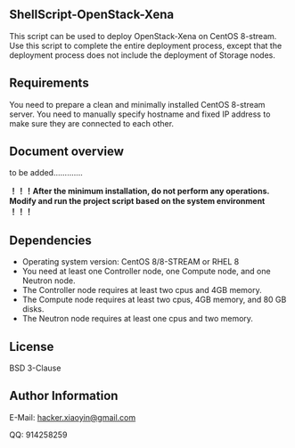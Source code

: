 ## ShellScript-OpenStack-Xena

This script can be used to deploy OpenStack-Xena on CentOS 8-stream. Use this script to complete the entire deployment process, except that the deployment process does not include the deployment of Storage nodes.

## Requirements

You need to prepare a clean and minimally installed CentOS 8-stream server.  You need to manually specify hostname and fixed IP address to make sure they are connected to each other.

## Document overview

to be added.............

**！！！After the minimum installation, do not perform any operations. Modify and run the project script based on the system environment  ！！！**

## Dependencies

- Operating system version: CentOS 8/8-STREAM or RHEL 8
- You need at least one Controller node, one Compute node, and one Neutron node.
- The Controller node requires at least two cpus and 4GB memory.
- The Compute node requires at least two cpus, 4GB memory, and 80 GB disks.
- The Neutron node requires at least one cpus and two memory.

## License

BSD 3-Clause

## Author Information

E-Mail: hacker.xiaoyin@gmail.com

QQ: 914258259

